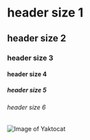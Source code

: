 # header size 1
## header size 2
### header size 3
#### header size 4
##### header size 5
###### header size 6
![Image of Yaktocat](https://octodex.github.com/images/yaktocat.png)

